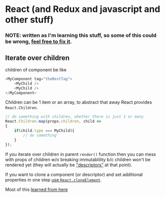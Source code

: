 React (and Redux and javascript and other stuff)
========

### NOTE: written as I'm learning this stuff, so some of this could be wrong, [feel free to fix it](https://github.com/wes566/braindump/pulls).

## Iterate over children
children of component be like
```js
<MyComponent tag="theBestTag">
    <MyChild />
    <MyChild />
</MyComponent>
```

Children can be 1 item or an array, to abstract that away React provides `React.Children`.
```js
// do something with children, whether there is just 1 or many
React.Children.map(props.children, child =>
{
    if(child.type === MyChild){
        // do something
    }
});
```

If you iterate over children in parent `render()` function then you can mess with props of children w/o breaking immutablility b/c children won't be rendered yet (they will actually be ["descriptors"](https://facebook.github.io/react/blog/2014/07/17/react-v0.11.html#descriptors) at that point).

If you want to clone a component (or descriptor) and set additional properties in one step [use `React.cloneElement`](https://facebook.github.io/react/docs/react-api.html#cloneelement).

Most of this [learned from here](https://jaketrent.com/post/send-props-to-children-react/)